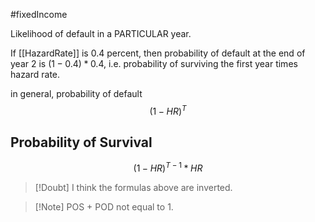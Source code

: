 #fixedIncome 

Likelihood of default in a PARTICULAR year. 

If [[HazardRate]]  is 0.4 percent, then probability of default at the end of year 2 is $(1 - 0.4) * 0.4$, i.e. probability of surviving the first year times hazard rate. 

in general, probability  of default 
$$
(1-HR)^T
$$


## Probability  of Survival 

$$
(1 -HR)^{T-1} * HR
$$
>[!Doubt]
>I think the formulas above are inverted.

>[!Note] POS + POD not equal to 1. 